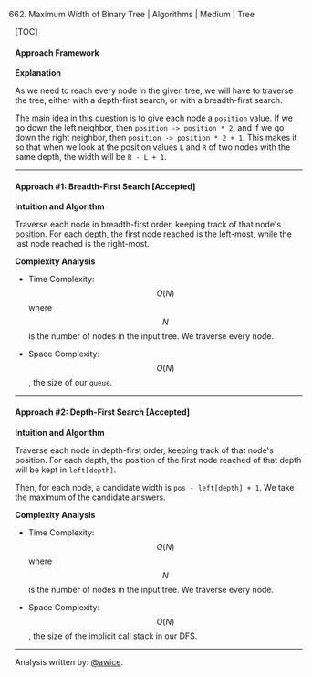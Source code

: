 662. Maximum Width of Binary Tree | Algorithms | Medium | Tree

[TOC]

#### Approach Framework

**Explanation**

As we need to reach every node in the given tree, we will have to traverse the tree, either with a depth-first search, or with a breadth-first search.

The main idea in this question is to give each node a `position` value. If we go down the left neighbor, then `position -> position * 2`; and if we go down the right neighbor, then `position -> position * 2 + 1`. This makes it so that when we look at the position values `L` and `R` of two nodes with the same depth, the width will be `R - L + 1`.

---
#### Approach #1: Breadth-First Search [Accepted]

**Intuition and Algorithm**

Traverse each node in breadth-first order, keeping track of that node's position.  For each depth, the first node reached is the left-most, while the last node reached is the right-most.



**Complexity Analysis**

* Time Complexity: $$O(N)$$ where $$N$$ is the number of nodes in the input tree.  We traverse every node.

* Space Complexity: $$O(N)$$, the size of our `queue`.

---
#### Approach #2: Depth-First Search [Accepted]

**Intuition and Algorithm**

Traverse each node in depth-first order, keeping track of that node's position.  For each depth, the position of the first node reached of that depth will be kept in `left[depth]`.

Then, for each node, a candidate width is `pos - left[depth] + 1`.  We take the maximum of the candidate answers.



**Complexity Analysis**

* Time Complexity: $$O(N)$$ where $$N$$ is the number of nodes in the input tree.  We traverse every node.

* Space Complexity: $$O(N)$$, the size of the implicit call stack in our DFS.

---

Analysis written by: [@awice](https://leetcode.com/awice).
